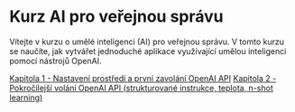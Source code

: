 # Kurz AI pro veřejnou správu

Vítejte v kurzu o umělé inteligenci (AI) pro veřejnou správu.
V tomto kurzu se naučíte, jak vytvářet jednoduché aplikace využívající umělou inteligenci pomocí nástrojů OpenAI.  

[Kapitola 1 - Nastavení prostředí a první zavolání OpenAI API](kapitola-01/README.md)
[Kapitola 2 - Pokročilejší volání OpenAI API (strukturované instrukce, teplota, n-shot learning)](kapitola-02/README.md)